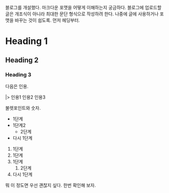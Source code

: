 
블로그를 개설했다. 마크다운 포맷을 어떻게 이해하는지 궁금하다. 블로그에 업로드할 글은 개조식이 아니라 최대한 문단 형식으로 작성하려 한다. 나중에 글에 사용하거나 포맷을 바꾸는 것이 쉽도록. 먼저 헤딩부터.

# Heading 1
## Heading 2
### Heading 3

다음은 인용.

|> 인용1 인용2 인용3

불렛포인트와 숫자.
- 1단계
- 1단계2
	- 2단계
- 다시 1단계

1. 1단계
2. 1단계
3. 1단계
	1. 2단계
2. 다시 1단계

뭐 이 정도면 우선 괜찮지 싶다. 한번 확인해 보자.